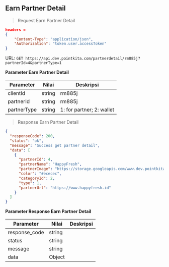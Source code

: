 ## Earn Partner Detail

> Request Earn Partner Detail

```json
headers = 
{
    "Content-Type": "application/json",
    "Authorization": "token.user.accessToken"
}
```

URL: `GET https://api.dev.pointkita.com/partnerdetail/rm885j?partnerId=4&partnerType=1`

**Parameter Earn Partner Detail**

Parameter | Nilai | Deskripsi
----------|-------|-----------
clientId | string | rm885j
partnerId | string | rm885j
partnerType | string | 1: for partner; 2: wallet

> Response Earn Partner Detail

```json
{
  "responseCode": 200,
  "status": "ok",
  "message": "Success get partner detail",
  "data": [
    {
      "partnerId": 4,
      "partnerName": "HappyFresh",
      "partnerImage": "https://storage.googleapis.com/www.dev.pointkita.com/partner/happyfresh.png",
      "color": "#ececec",
      "categoryId": 2,
      "type": 1,
      "partnerUrl": "https://www.happyfresh.id"
    }
  ]
}
```

**Parameter Response Earn Partner Detail**

Parameter | Nilai | Deskripsi
----------|-------|-----------
response_code| string |
status| string |
message| string | 
data| Object | 